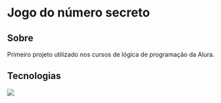 <h1> Jogo do número secreto</h1>

<h2> Sobre </h2>
<p>Primeiro projeto utilizado nos cursos de lógica de programação da Alura.</p>

<h2>Tecnologias </h2>
<div>
<img src="https://apexensino.com.br/wp-content/uploads/2017/11/html-css-javascript.jpg">
</div>
